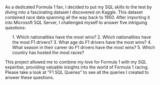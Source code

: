 As a dedicated Formula 1 fan, I decided to put my SQL skills to the test by diving into a fascinating dataset I discovered on Kaggle. This dataset contained race data spanning all the way back to 1950. After importing it into Microsoft SQL Server, I challenged myself to answer five intriguing questions:
<ol>
1. Which nationalities have the most wins?
2. Which nationalities have the most F1 drivers?
3. What age do F1 drivers have the most wins?
4. What season in their career do F1 drivers have the most wins?
5. Which country has hosted the most races? </ol>

This project allowed me to combine my love for Formula 1 with my SQL expertise, providing valuable insights into the world of Formula 1 racing. Please take a look at "F1 SQL Queries" to see all the queries I created to answer these questions.
